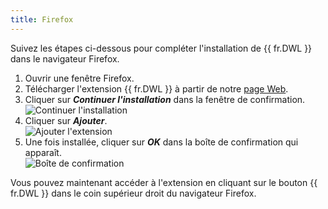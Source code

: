 ```yaml
---
title: Firefox
---
```

Suivez les étapes ci-dessous pour compléter l'installation de {{ fr.DWL }} dans le navigateur Firefox.  

1. Ouvrir une fenêtre Firefox. 
1. Télécharger l'extension {{ fr.DWL }} à partir de notre [page Web](https://devolutions.net/fr/web-login). 
1. Cliquer sur ***Continuer l'installation*** dans la fenêtre de confirmation.  
![Continuer l'installation](https://webdevolutions.azureedge.net/docs/fr/dwl/Dwl4004.png)
1. Cliquer sur ***Ajouter***.  
![Ajouter l'extension](https://webdevolutions.azureedge.net/docs/fr/dwl/Dwl4005.png)
1. Une fois installée, cliquer sur ***OK*** dans la boîte de confirmation qui apparaît.  
![Boîte de confirmation](https://webdevolutions.azureedge.net/docs/fr/dwl/Dwl4006.png)  

Vous pouvez maintenant accéder à l'extension en cliquant sur le bouton {{ fr.DWL }} dans le coin supérieur droit du navigateur Firefox. 

